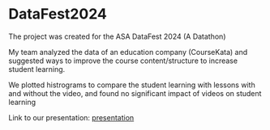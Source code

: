 # DataFest2024
The project was created for the ASA DataFest 2024 (A Datathon)

My team analyzed the data of an education company (CourseKata) and suggested ways to improve the course content/structure to increase student learning.

We plotted histrograms to compare the student learning with lessons with and without the video, and found no significant impact of videos on student learning

Link to our presentation: [presentation](https://www.canva.com/design/DAF-b-YQAmQ/QI9sOJCMz7O9tWishEZR7w/edit?utm_content=DAF-b-YQAmQ&utm_campaign=designshare&utm_medium=link2&utm_source=sharebutton)
